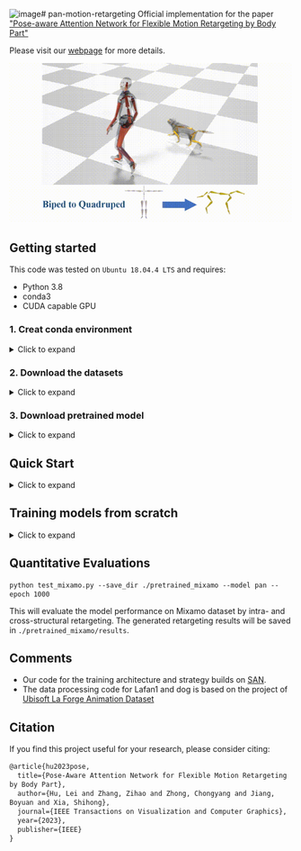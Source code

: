 ![image](https://github.com/hlcdyy/pan-motion-retargeting/assets/43291543/28302121-733d-47e3-8201-9460c22cd077)# pan-motion-retargeting
Official implementation for the paper ["Pose-aware Attention Network for Flexible Motion Retargeting by Body Part"](https://ieeexplore.ieee.org/document/10129844)

Please visit our [webpage](https://hlcdyy.github.io/pan-motion-retargeting/) for more details.

![hum2dog](https://raw.githubusercontent.com/hlcdyy/pan-motion-retargeting/pan-page/static/hum2dog.gif)

## Getting started 
This code was tested on `Ubuntu 18.04.4 LTS` and requires:
* Python 3.8
* conda3
* CUDA capable GPU 

### 1. Creat conda environment
<details><summary>Click to expand</summary>

We strongly recommend activating a Python virtual environment prior to installing PAN. Follow these steps to download and install it. Then run the following commands:
````
# create and activate the virtual environment
conda create --name pan_retargeting python=3.8.12
conda activate pan_retargeting 
````
Install [PyTorch 1.10.0](https://pytorch.org/) inside the conda environment.

````
# clone pan-motion-retargeting and use pip to install
git clone https://github.com/hlcdyy/pan-motion-retargeting.git
cd pan-motion-retargeting
pip install -e .
````
</details>

### 2. Download the datasets
<details><summary>Click to expand</summary>

**Mixamo dataset** 

**Be sure to read and follow their license agreements, and cite accordingly.**

We use [Mixamo](https://www.mixamo.com/#/) dataset to train our model for retargeting between humanoid characters and follow the train-test setting of [SAN](https://github.com/DeepMotionEditing/deep-motion-editing). You can find the download link in the [SAN github page](https://github.com/DeepMotionEditing/deep-motion-editing) for the preprocessed data or generating the data from scratch. 

The `Mixamo` directory should be placed within `data_preprocess/Mixamo`

**Lafan1 and Dog datasets**

**Be sure to read and follow their license agreements, and cite accordingly.**

Creat this folder:
````
mkdir data_preprocess/Lafan1_and_dog/Lafan1
````
Go to the [Lafan1 website](https://github.com/ubisoft/ubisoft-laforge-animation-dataset) and download the lafan1.zip. Then unzip it and put all the .bvh files into `data_preprocess/Lafan1_and_dog/Lafan1`

Creat this folder:
````
mkdir data_preprocess/Lafan1_and_dog/DogSet
```` 
Go to the [AI4Animation Website](https://github.com/sebastianstarke/AI4Animation) and get the Mocap Data from "Mode-Adaptive Neural Networks for Quadruped Motion Control". Then put all the .bvh files into the `data_preprocess/Lafan1_and_dog/DogSet`

**Process the Lafan1 and dog data using the following commands:**

````
python data_preprocess/Lafan1_and_dog/extract.py
```` 
It will use train/test split files in the folder to generate the processed .npz files and the statistic files for training and testing. 

You can also download our preprocessed data from [Google Drive](https://drive.google.com/file/d/1q6xjlssq3G-O-SBr-IHGVJnCCM_KrSCA/view?usp=sharing) and put all the npz files into `data_preprocess/Lafan1_and_dog/` after unzipping.

</details>

### 3. Download pretrained model

<details><summary>Click to expand</summary>

**Model for retargeting between Mixamo characters**

Download the models from [hear](https://drive.google.com/file/d/1jYtOLCDye68nShXNlse-I5hCe7ZAHaG-/view?usp=sharing) and unzip the file in the workspace of this project by following command:
````
unzip pretrained_mixamo.zip
````
Eventually the `./pretrained_mixamo` folder should have the following structure:
  ```
   pretrained_mixamo
      └-- models
    	     └-- optimizers
		     └-- topology0
		     └-- topology1
      └-- para.txt   
   ```   

**Model for retargeting between biped and quadruped**

Download the models from [hear](https://drive.google.com/file/d/1p-fDC9nIuqktVaqxcAr4wSa09mGq1_63/view?usp=sharing) and unzip the file by following command:

````
unzip pretrained_lafan1dog.zip
````
The `./pretrained_lafan1dog` folder should look like this:
 ```
  pretrained_lafan1dog
    └-- models
            └-- dog
            └-- human
            └-- optimizers
    └-- para.txt   
```   

</details>

## Quick Start
<details><summary>Click to expand</summary>

We provide scripts together with demo examples using files specified in bvh format.

To generate the example of retargeting from biped to quadruped skeleton, run the following command:
````
python demo_hum2dog.py 
````
The retargeting source file and the results will be saved in floder `./pretrained_lafan1dog/demo/hum2dog`

As for retargeting from quadruped to biped, run:
````
python demo_dog2hum.py
````

To generate the retargeting results between Mixamo skeletons, please run:
````
python demo_mixamo.py
````
The results are stored in floder `./pretrained_mixamo/demo` including intra- and cross-strutural retargeting. 

</details>

## Training models from scratch
<details><summary>Click to expand</summary>

**Train models using Mixamo dataset**
````
python train_mixamo.py --save_dir ./pretrained_mixamo --batch_size 128 --model pan --learning_rate 1e-3 --cuda_device cuda --use_parallel True
````

**Train models using Lafan1 and dog datasets**
````
python train_lafan1dog.py --save_dir ./pretrained_lafan1dog --rec_loss_type norm_rec --lambda_cycle 1e-3 --lambda_retar_vel 1e3 --device cuda:0 --batch_size 128 --with_end True
````

</details>

## Quantitative Evaluations

````
python test_mixamo.py --save_dir ./pretrained_mixamo --model pan --epoch 1000
````
This will evaluate the model performance on Mixamo dataset by intra- and cross-structural retargeting. The generated retargeting results will be saved in `./pretrained_mixamo/results`.

## Comments
* Our code for the training architecture and strategy builds on [SAN](https://github.com/DeepMotionEditing/deep-motion-editing).
* The data processing code for Lafan1 and dog is based on the project of [Ubisoft La Forge Animation Dataset](https://github.com/ubisoft/ubisoft-laforge-animation-dataset)

## Citation
If you find this project useful for your research, please consider citing:
````
@article{hu2023pose,
  title={Pose-Aware Attention Network for Flexible Motion Retargeting by Body Part},
  author={Hu, Lei and Zhang, Zihao and Zhong, Chongyang and Jiang, Boyuan and Xia, Shihong},
  journal={IEEE Transactions on Visualization and Computer Graphics},
  year={2023},
  publisher={IEEE}
}
````
